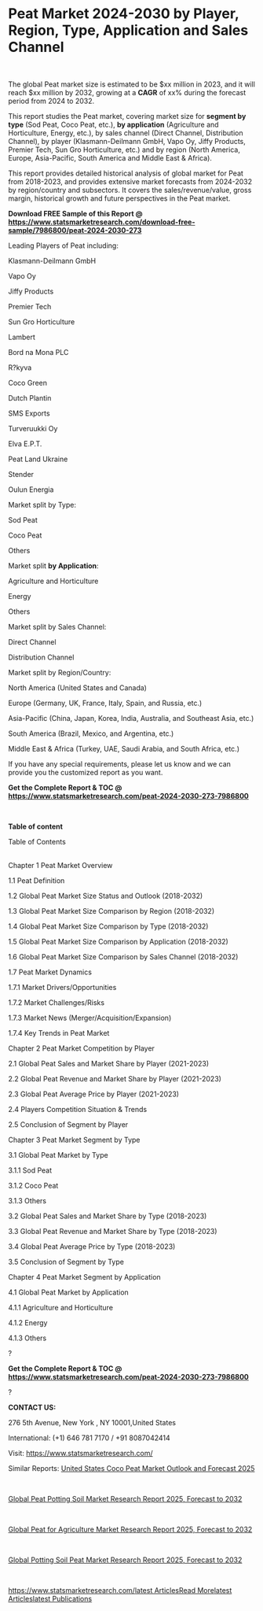 <h1>Peat Market 2024-2030 by Player, Region, Type, Application and Sales Channel</h1><br/><p>The global Peat market size is estimated to be $xx million in 2023, and it will reach $xx million by 2032, growing at a <strong>CAGR</strong> of xx% during the forecast period from 2024 to 2032.</p>
 
 
 
 <p>This report studies the Peat market, covering market size for <strong>segment by type</strong> (Sod Peat, Coco Peat, etc.), <strong>by application</strong> (Agriculture and Horticulture, Energy, etc.), by sales channel (Direct Channel, Distribution Channel), by player (Klasmann-Deilmann GmbH, Vapo Oy, Jiffy Products, Premier Tech, Sun Gro Horticulture, etc.) and by region (North America, Europe, Asia-Pacific, South America and Middle East & Africa).</p>
 
 
 
 <p>This report provides detailed historical analysis of global market for Peat from 2018-2023, and provides extensive market forecasts from 2024-2032 by region/country and subsectors. It covers the sales/revenue/value, gross margin, historical growth and future perspectives in the Peat market.</p>
 
 
 
 <p><strong>Download FREE Sample of this Report @ <a href="https://www.statsmarketresearch.com/download-free-sample/7986800/peat-2024-2030-273">https://www.statsmarketresearch.com/download-free-sample/7986800/peat-2024-2030-273</a></strong></p>
 
 
 
 <p>Leading Players of Peat including:</p>
 
 
 
 <p>Klasmann-Deilmann GmbH</p>
 
 
 
 <p>Vapo Oy</p>
 
 
 
 <p>Jiffy Products</p>
 
 
 
 <p>Premier Tech</p>
 
 
 
 <p>Sun Gro Horticulture</p>
 
 
 
 <p>Lambert</p>
 
 
 
 <p>Bord na Mona PLC</p>
 
 
 
 <p>R?kyva</p>
 
 
 
 <p>Coco Green</p>
 
 
 
 <p>Dutch Plantin</p>
 
 
 
 <p>SMS Exports</p>
 
 
 
 <p>Turveruukki Oy</p>
 
 
 
 <p>Elva E.P.T.</p>
 
 
 
 <p>Peat Land Ukraine</p>
 
 
 
 <p>Stender</p>
 
 
 
 <p>Oulun Energia</p>
 
 
 
 <p>Market split by Type:</p>
 
 
 
 <p>Sod Peat</p>
 
 
 
 <p>Coco Peat</p>
 
 
 
 <p>Others</p>
 
 
 
 <p>Market split <strong>by Application</strong>:</p>
 
 
 
 <p>Agriculture and Horticulture</p>
 
 
 
 <p>Energy</p>
 
 
 
 <p>Others</p>
 
 
 
 <p>Market split by Sales Channel:</p>
 
 
 
 <p>Direct Channel</p>
 
 
 
 <p>Distribution Channel</p>
 
 
 
 <p>Market split by Region/Country:</p>
 
 
 
 <p>North America (United States and Canada)</p>
 
 
 
 <p>Europe (Germany, UK, France, Italy, Spain, and Russia, etc.)</p>
 
 
 
 <p>Asia-Pacific (China, Japan, Korea, India, Australia, and Southeast Asia, etc.)</p>
 
 
 
 <p>South America (Brazil, Mexico, and Argentina, etc.)</p>
 
 
 
 <p>Middle East & Africa (Turkey, UAE, Saudi Arabia, and South Africa, etc.)</p>
 
 
 
 <p>If you have any special requirements, please let us know and we can provide you the customized report as you want.</p>
 
 
 
 <div><b>Get the Complete Report & TOC @ <a href="https://www.statsmarketresearch.com/peat-2024-2030-273-7986800">https://www.statsmarketresearch.com/peat-2024-2030-273-7986800</a></b></div>
 
 
 
 <p><br />
 
 <b>Table of content</b></p>
 
 
 
 <p>Table of Contents<br />
 
 <br />
 
 Chapter 1 Peat Market Overview<br />
 
 1.1 Peat Definition<br />
 
 1.2 Global Peat Market Size Status and Outlook (2018-2032)<br />
 
 1.3 Global Peat Market Size Comparison by Region (2018-2032)<br />
 
 1.4 Global Peat Market Size Comparison by Type (2018-2032)<br />
 
 1.5 Global Peat Market Size Comparison by Application (2018-2032)<br />
 
 1.6 Global Peat Market Size Comparison by Sales Channel (2018-2032)<br />
 
 1.7 Peat Market Dynamics<br />
 
 1.7.1 Market Drivers/Opportunities<br />
 
 1.7.2 Market Challenges/Risks<br />
 
 1.7.3 Market News (Merger/Acquisition/Expansion)<br />
 
 1.7.4 Key Trends in Peat Market<br />
 
 Chapter 2 Peat Market Competition by Player<br />
 
 2.1 Global Peat Sales and Market Share by Player (2021-2023)<br />
 
 2.2 Global Peat Revenue and Market Share by Player (2021-2023)<br />
 
 2.3 Global Peat Average Price by Player (2021-2023)<br />
 
 2.4 Players Competition Situation & Trends<br />
 
 2.5 Conclusion of Segment by Player<br />
 
 Chapter 3 Peat Market Segment by Type<br />
 
 3.1 Global Peat Market by Type<br />
 
 3.1.1 Sod Peat<br />
 
 3.1.2 Coco Peat<br />
 
 3.1.3 Others<br />
 
 3.2 Global Peat Sales and Market Share by Type (2018-2023)<br />
 
 3.3 Global Peat Revenue and Market Share by Type (2018-2023)<br />
 
 3.4 Global Peat Average Price by Type (2018-2023)<br />
 
 3.5 Conclusion of Segment by Type<br />
 
 Chapter 4 Peat Market Segment by Application<br />
 
 4.1 Global Peat Market by Application<br />
 
 4.1.1 Agriculture and Horticulture<br />
 
 4.1.2 Energy<br />
 
 4.1.3 Others<br />
 
 ? </p>
 
 
 
 <div><b>Get the Complete Report & TOC @ <a href="https://www.statsmarketresearch.com/peat-2024-2030-273-7986800">https://www.statsmarketresearch.com/peat-2024-2030-273-7986800</a></b></div>
 
 
 
 <p>? </p>
 
 
 
 <p><b>CONTACT US:</b><br />
 
 276 5th Avenue, New York , NY 10001,United States<br />
 
 International: (+1) 646 781 7170 / +91 8087042414<br />
 
 Visit: <a href="https://www.statsmarketresearch.com/">https://www.statsmarketresearch.com/</a><br />
 
 Similar Reports: <a href="https://www.statsmarketresearch.com/peat-2024-2030-273-7986800">United States Coco Peat Market Outlook and Forecast 2025</a><br />
 
 <br />
 
 <a href="https://www.statsmarketresearch.com/peat-2024-2030-273-7986800">Global Peat Potting Soil Market Research Report 2025, Forecast to 2032</a><br />
 
 <br />
 
 <a href="https://www.statsmarketresearch.com/peat-2024-2030-273-7986800">Global Peat for Agriculture Market Research Report 2025, Forecast to 2032</a><br />
 
 <br />
 
 <a href="https://www.statsmarketresearch.com/peat-2024-2030-273-7986800">Global Potting Soil Peat Market Research Report 2025, Forecast to 2032</a><br />
 
 <br />
 
 <a href="https://gyeongbokgung.com">https://www.statsmarketresearch.com/</a><a href="https://hallyeomaritime.com">latest Articles</a><a href="https://jingwansa.com">Read More</a><a href="https://nguoiviet.jp/">latest Articles</a><a href="https://www.intelmarketresearch.com/">latest Publications</a></p>